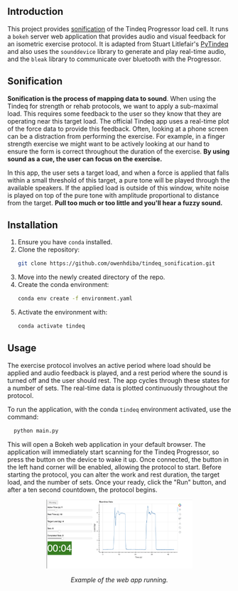 ## Introduction
This project provides [sonification](https://en.wikipedia.org/wiki/Sonification) of the Tindeq Progressor load cell. It runs a `bokeh` server web application that provides audio and visual feedback for an isometric exercise protocol. It is adapted from Stuart Litlefair's [PyTindeq](https://github.com/StuartLittlefair/PyTindeq) and also uses the `sounddevice` library to generate and play real-time audio, and the `bleak` library to communicate over bluetooth with the Progressor.

## Sonification

**Sonification is the process of mapping data to sound**. When using the Tindeq for strength or rehab protocols, we want to apply a sub-maximal load. This requires some feedback to the user so they know that they are operating near this target load. The official Tindeq app uses a real-time plot of the force data to provide this feedback. Often, looking at a phone screen can be a distraction from performing the exercise. For example, in a finger strength exercise we might want to be actively looking at our hand to ensure the form is correct throughout the duration of the exercise. **By using sound as a cue, the user can focus on the exercise.**

In this app, the user sets a target load, and when a force is applied that falls within a small threshold of this target, a pure tone will be played through the available speakers. If the applied load is outside of this window, white noise is played on top of the pure tone with amplitude proportional to distance from the target. **Pull too much or too little and you'll hear a fuzzy sound.**

## Installation
1. Ensure you have `conda` installed.
2. Clone the repository:
   ```sh
   git clone https://github.com/owenhdiba/tindeq_sonification.git
   ```
3. Move into the newly created directory of the repo. 
4. Create the conda environment:
   ```sh
   conda env create -f environment.yaml
   ```
5. Activate the environment with:
   ```sh
   conda activate tindeq
   ```
## Usage
The exercise protocol involves an active period where load should be applied and audio feedback is played, and a rest period where the sound is turned off and the user should rest. The app cycles through these states for a number of sets. The real-time data is plotted continuously throughout the protocol.

To run the application, with the conda `tindeq` environment activated, use the command: 
```sh
  python main.py
```
This will open a Bokeh web application in your default browser. The application will immediately start scanning for the Tindeq Progressor, so press the button on the device to wake it up. Once connected, the button in the left hand corner will be enabled, allowing the protocol to start. Before starting the protocol, you can alter the work and rest duration, the target load, and the number of sets. Once your ready, click the "Run" button, and after a ten second countdown, the protocol begins.

<p align="center">
  <img
  src="/screenshot.png" width="65%">	
</p>
<p align="center">	
   <em> Example of the web app running.</em>
</p> 
